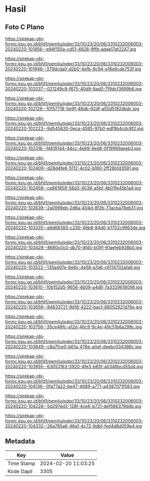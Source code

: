 # Hasil

## Foto C Plano

https://sirekap-obj-formc.kpu.go.id/bfd1/pemilu/pdpr/33/10/23/20/06/3310232006003-20240220-101856--e94f155a-cd51-4828-9ffb-adae17af2247.jpg

https://sirekap-obj-formc.kpu.go.id/bfd1/pemilu/pdpr/33/10/23/20/06/3310232006003-20240220-101946--379dcda0-d2b0-4efb-9c94-e16e6cde753f.jpg

https://sirekap-obj-formc.kpu.go.id/bfd1/pemilu/pdpr/33/10/23/20/06/3310232006003-20240220-102037--021249c9-f675-40d9-8ad0-7f9dcf3699b6.jpg

https://sirekap-obj-formc.kpu.go.id/bfd1/pemilu/pdpr/33/10/23/20/06/3310232006003-20240220-102128--10157718-0e91-48db-92df-a55d5192dbdc.jpg

https://sirekap-obj-formc.kpu.go.id/bfd1/pemilu/pdpr/33/10/23/20/06/3310232006003-20240220-102223--9d545820-0eca-4595-97b0-edf9b4cdc9f2.jpg

https://sirekap-obj-formc.kpu.go.id/bfd1/pemilu/pdpr/33/10/23/20/06/3310232006003-20240220-102316--f4819144-44cc-4e69-9ed6-0f19969aeeb3.jpg

https://sirekap-obj-formc.kpu.go.id/bfd1/pemilu/pdpr/33/10/23/20/06/3310232006003-20240220-102409--d28d4fe6-5112-4c02-b160-2ff26b1d3591.jpg

https://sirekap-obj-formc.kpu.go.id/bfd1/pemilu/pdpr/33/10/23/20/06/3310232006003-20240220-102458--ce661859-58d3-4039-a5bf-4b01fe45b1a4.jpg

https://sirekap-obj-formc.kpu.go.id/bfd1/pemilu/pdpr/33/10/23/20/06/3310232006003-20240220-102639--2a0999eb-2d6a-404d-8f2b-73acba78eb31.jpg

https://sirekap-obj-formc.kpu.go.id/bfd1/pemilu/pdpr/33/10/23/20/06/3310232006003-20240220-103335--a6d68383-c230-46b8-84d0-b1702c9963de.jpg

https://sirekap-obj-formc.kpu.go.id/bfd1/pemilu/pdpr/33/10/23/20/06/3310232006003-20240220-103428--8680c0c0-db70-4f45-b091-61aefeb938b0.jpg

https://sirekap-obj-formc.kpu.go.id/bfd1/pemilu/pdpr/33/10/23/20/06/3310232006003-20240220-103522--135a497e-6e6c-4e58-a7a6-c6114702afa6.jpg

https://sirekap-obj-formc.kpu.go.id/bfd1/pemilu/pdpr/33/10/23/20/06/3310232006003-20240220-103610--10b152d5-9656-4b09-a4d6-7a3329618098.jpg

https://sirekap-obj-formc.kpu.go.id/bfd1/pemilu/pdpr/33/10/23/20/06/3310232006003-20240220-103659--84633721-9d18-4222-bacf-88052921d76e.jpg

https://sirekap-obj-formc.kpu.go.id/bfd1/pemilu/pdpr/33/10/23/20/06/3310232006003-20240220-103756--35ce46fc-a12d-46c9-9c4e-49c51b6a298c.jpg

https://sirekap-obj-formc.kpu.go.id/bfd1/pemilu/pdpr/33/10/23/20/06/3310232006003-20240220-103849--c8a7fce0-b61a-476e-a0af-deebc034386c.jpg

https://sirekap-obj-formc.kpu.go.id/bfd1/pemilu/pdpr/33/10/23/20/06/3310232006003-20240220-103955--63053163-5920-4fe3-b65f-a0346bcd55d4.jpg

https://sirekap-obj-formc.kpu.go.id/bfd1/pemilu/pdpr/33/10/23/20/06/3310232006003-20240220-104136--0fa77a22-be47-4689-a771-a4387071f583.jpg

https://sirekap-obj-formc.kpu.go.id/bfd1/pemilu/pdpr/33/10/23/20/06/3310232006003-20240220-104228--5d297ed3-128f-4ce8-b721-def566379ddb.jpg

https://sirekap-obj-formc.kpu.go.id/bfd1/pemilu/pdpr/33/10/23/20/06/3310232006003-20240220-104332--26a785a6-46a1-4c72-9dbf-fed4d8d059e4.jpg


## Metadata

| Key        | Value               |
| ---------- | ------------------- |
| Time Stamp | 2024-02-20 11:03:25 |
| Kode Dapil | 3305                |



